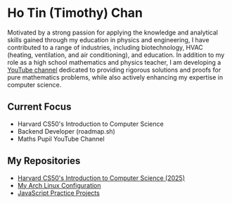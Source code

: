 # Ho Tin (Timothy) Chan
Motivated by a strong passion for applying the knowledge and analytical skills gained through my education in physics and engineering, I have contributed to a range of industries, including biotechnology, HVAC (heating, ventilation, and air conditioning), and education. In addition to my role as a high school mathematics and physics teacher, I am developing a [YouTube channel](https://www.youtube.com/@mathspupil) dedicated to providing rigorous solutions and proofs for pure mathematics problems, while also actively enhancing my expertise in computer science.
## Current Focus
- Harvard CS50's Introduction to Computer Science
- Backend Developer (roadmap.sh)
- Maths Pupil YouTube Channel
## My Repositories
- [Harvard CS50's Introduction to Computer Science (2025)](https://github.com/faitinchan/CS50x)
- [My Arch Linux Configuration](https://github.com/faitinchan/My_Arch_Linux_Configuration)
- [JavaScript Practice Projects](https://github.com/faitinchan/JavaScript_Practice)

<!--
**faitinchan/faitinchan** is a ✨ _special_ ✨ repository because its `README.md` (this file) appears on your GitHub profile.

Here are some ideas to get you started:

- 🔭 I’m currently working on ...
- 🌱 I’m currently learning ...
- 👯 I’m looking to collaborate on ...
- 🤔 I’m looking for help with ...
- 💬 Ask me about ...
- 📫 How to reach me: ...
- 😄 Pronouns: ...
- ⚡ Fun fact: ...
-->
